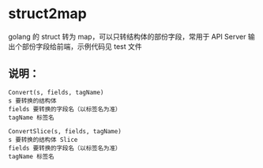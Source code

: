 # struct2map

golang 的 struct 转为 map，可以只转结构体的部份字段，常用于 API Server 输出个部份字段给前端，示例代码见 test 文件

## 说明：

```
Convert(s, fields, tagName)
s 要转换的结构体
fields 要转换的字段名（以标签名为准）
tagName 标签名
```

```
ConvertSlice(s, fields, tagName)
s 要转换的结构体 Slice
fields 要转换的字段名（以标签名为准）
tagName 标签名
```
